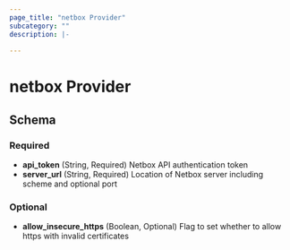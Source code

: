 ```yaml
---
page_title: "netbox Provider"
subcategory: ""
description: |-
  
---
```


# netbox Provider





## Schema

### Required

- **api_token** (String, Required) Netbox API authentication token
- **server_url** (String, Required) Location of Netbox server including scheme and optional port

### Optional

- **allow_insecure_https** (Boolean, Optional) Flag to set whether to allow https with invalid certificates
